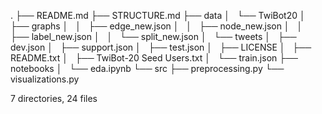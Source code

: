 .
├── README.md
├── STRUCTURE.md
├── data
│   └── TwiBot20
│       ├── graphs
│       │   ├── edge_new.json
│       │   ├── node_new.json
│       │   ├── label_new.json
│       │   └── split_new.json
│       └── tweets
│           ├── dev.json
│           ├── support.json
│           ├── test.json
│           ├── LICENSE
│           ├── README.txt
│           ├── TwiBot-20 Seed Users.txt
│           └── train.json
├── notebooks
│   └── eda.ipynb
└── src
    ├── preprocessing.py
    └── visualizations.py

7 directories, 24 files

